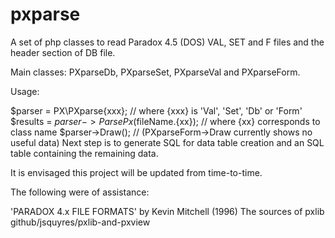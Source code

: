 # pxparse
A set of php classes to read Paradox 4.5 (DOS) VAL, SET and F files and the header section of DB file.

Main classes: PXparseDb, PXparseSet, PXparseVal and PXparseForm.

Usage:

$parser = PX\PXparse{xxx};                   // where {xxx} is 'Val', 'Set', 'Db' or 'Form'
$results = $parser->ParsePx($fileName.{xx}); // where {xx} corresponds to class name
$parser->Draw();                             // (PXparseForm->Draw currently shows no useful data)
Next step is to generate SQL for data table creation and an SQL table containing the remaining data.

It is envisaged this project will be updated from time-to-time.

The following were of assistance:

'PARADOX 4.x FILE FORMATS' by Kevin Mitchell (1996)
The sources of pxlib
github/jsquyres/pxlib-and-pxview